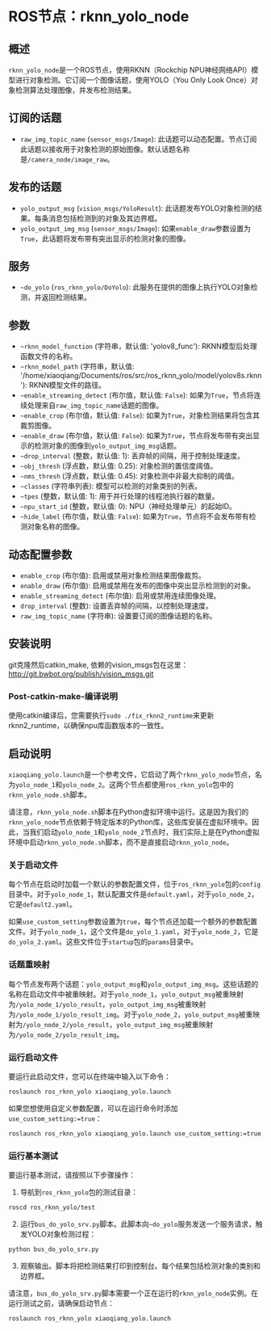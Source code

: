 # ROS节点：rknn_yolo_node

## 概述
`rknn_yolo_node`是一个ROS节点，使用RKNN（Rockchip NPU神经网络API）模型进行对象检测。它订阅一个图像话题，使用YOLO（You Only Look Once）对象检测算法处理图像，并发布检测结果。

## 订阅的话题
- `raw_img_topic_name` (`sensor_msgs/Image`): 此话题可以动态配置。节点订阅此话题以接收用于对象检测的原始图像。默认话题名称是`/camera_node/image_raw`。

## 发布的话题
- `yolo_output_msg` (`vision_msgs/YoloResult`): 此话题发布YOLO对象检测的结果。每条消息包括检测到的对象及其边界框。
- `yolo_output_img_msg` (`sensor_msgs/Image`): 如果`enable_draw`参数设置为`True`，此话题将发布带有突出显示的检测对象的图像。

## 服务
- `~do_yolo` (`ros_rknn_yolo/DoYolo`): 此服务在提供的图像上执行YOLO对象检测，并返回检测结果。

## 参数
- `~rknn_model_function` (字符串，默认值: 'yolov8_func'): RKNN模型后处理函数文件的名称。
- `~rknn_model_path` (字符串，默认值: '/home/xiaoqiang/Documents/ros/src/ros_rknn_yolo/model/yolov8s.rknn'): RKNN模型文件的路径。
- `~enable_streaming_detect` (布尔值，默认值: `False`): 如果为`True`，节点将连续处理来自`raw_img_topic_name`话题的图像。
- `~enable_crop` (布尔值，默认值: `False`): 如果为`True`，对象检测结果将包含其裁剪图像。
- `~enable_draw` (布尔值，默认值: `False`): 如果为`True`，节点将发布带有突出显示的检测对象的图像到`yolo_output_img_msg`话题。
- `~drop_interval` (整数，默认值: 1): 丢弃帧的间隔，用于控制处理速度。
- `~obj_thresh` (浮点数，默认值: 0.25): 对象检测的置信度阈值。
- `~nms_thresh` (浮点数，默认值: 0.45): 对象检测中非最大抑制的阈值。
- `~classes` (字符串列表): 模型可以检测的对象类别的列表。
- `~tpes` (整数，默认值: 1): 用于并行处理的线程池执行器的数量。
- `~npu_start_id` (整数，默认值: 0): NPU（神经处理单元）的起始ID。
- `~hide_label` (布尔值，默认值: `False`): 如果为`True`，节点将不会发布带有检测对象名称的图像。

## 动态配置参数
- `enable_crop` (布尔值): 启用或禁用对象检测结果图像裁剪。
- `enable_draw` (布尔值): 启用或禁用在发布的图像中突出显示检测到的对象。
- `enable_streaming_detect` (布尔值): 启用或禁用连续图像处理。
- `drop_interval` (整数): 设置丢弃帧的间隔，以控制处理速度。
- `raw_img_topic_name` (字符串): 设置要订阅的图像话题的名称。

## 安装说明

git克隆然后catkin_make, 依赖的vision_msgs包在这里：http://git.bwbot.org/publish/vision_msgs.git

### Post-catkin-make-编译说明

使用catkin编译后，您需要执行`sudo ./fix_rknn2_runtime`来更新rknn2_runtime，以确保npu库函数版本的一致性。

## 启动说明

`xiaoqiang_yolo.launch`是一个参考文件，它启动了两个`rknn_yolo_node`节点，名为`yolo_node_1`和`yolo_node_2`。这两个节点都使用`ros_rknn_yolo`包中的`rknn_yolo_node.sh`脚本。

请注意，`rknn_yolo_node.sh`脚本在Python虚拟环境中运行。这是因为我们的`rknn_yolo_node`节点依赖于特定版本的Python库，这些库安装在虚拟环境中。因此，当我们启动`yolo_node_1`和`yolo_node_2`节点时，我们实际上是在Python虚拟环境中启动`rknn_yolo_node.sh`脚本，而不是直接启动`rknn_yolo_node`。

### 关于启动文件

每个节点在启动时加载一个默认的参数配置文件，位于`ros_rknn_yolo`包的`config`目录中。对于`yolo_node_1`，默认配置文件是`default.yaml`，对于`yolo_node_2`，它是`default2.yaml`。

如果`use_custom_setting`参数设置为`true`，每个节点还加载一个额外的参数配置文件。对于`yolo_node_1`，这个文件是`do_yolo_1.yaml`，对于`yolo_node_2`，它是`do_yolo_2.yaml`。这些文件位于`startup`包的`params`目录中。

### 话题重映射

每个节点发布两个话题：`yolo_output_msg`和`yolo_output_img_msg`。这些话题的名称在启动文件中被重映射。对于`yolo_node_1`，`yolo_output_msg`被重映射为`/yolo_node_1/yolo_result`，`yolo_output_img_msg`被重映射为`/yolo_node_1/yolo_result_img`。对于`yolo_node_2`，`yolo_output_msg`被重映射为`/yolo_node_2/yolo_result`，`yolo_output_img_msg`被重映射为`/yolo_node_2/yolo_result_img`。

### 运行启动文件

要运行此启动文件，您可以在终端中输入以下命令：

```bash
roslaunch ros_rknn_yolo xiaoqiang_yolo.launch
```

如果您想使用自定义参数配置，可以在运行命令时添加`use_custom_setting:=true`：

```bash
roslaunch ros_rknn_yolo xiaoqiang_yolo.launch use_custom_setting:=true
```

### 运行基本测试

要运行基本测试，请按照以下步骤操作：

1. 导航到`ros_rknn_yolo`包的测试目录：

```bash
roscd ros_rknn_yolo/test
```

2. 运行`bus_do_yolo_srv.py`脚本。此脚本向`~do_yolo`服务发送一个服务请求，触发YOLO对象检测过程：

```bash
python bus_do_yolo_srv.py
```

3. 观察输出。脚本将把检测结果打印到控制台。每个结果包括检测对象的类别和边界框。

请注意，`bus_do_yolo_srv.py`脚本需要一个正在运行的`rknn_yolo_node`实例。在运行测试之前，请确保启动节点：

```bash
roslaunch ros_rknn_yolo xiaoqiang_yolo.launch
```
